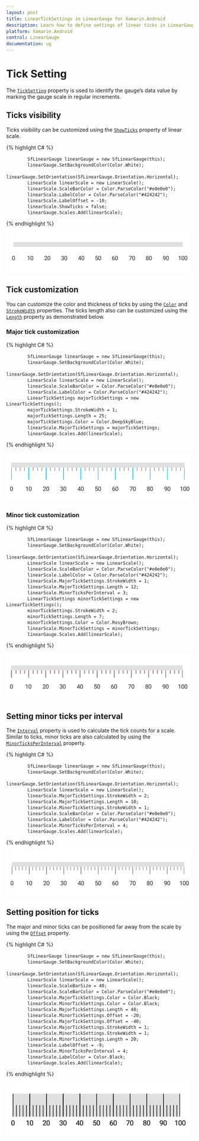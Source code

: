 ```yaml
---
layout: post
title: LinearTickSettings in LinearGauge for Xamarin.Android
description: Learn how to define settings of linear ticks in LinearGauge
platform: Xamarin.Android
control: LinearGauge
documentation: ug
---
```


# Tick Setting 

The [`TickSetting`](https://help.syncfusion.com/cr/xamarin-android/Com.Syncfusion.Gauges.SfCircularGauge.TickSetting.html) property is used to identify the gauge’s data value by marking the gauge scale in regular increments.

## Ticks visibility

Ticks visibility can be customized using the [`ShowTicks`](https://help.syncfusion.com/cr/xamarin-android/Com.Syncfusion.Gauges.SfLinearGauge.LinearScale.html#Com_Syncfusion_Gauges_SfLinearGauge_LinearScale_ShowTicks) property of linear scale.

{% highlight C# %}

		    SfLinearGauge linearGauge = new SfLinearGauge(this);
            linearGauge.SetBackgroundColor(Color.White);
            linearGauge.SetOrientation(SfLinearGauge.Orientation.Horizontal);
            LinearScale linearScale = new LinearScale();
            linearScale.ScaleBarColor = Color.ParseColor("#e0e0e0");
            linearScale.LabelColor = Color.ParseColor("#424242");
            linearScale.LabelOffset = -10;
            linearScale.ShowTicks = false;
            linearGauge.Scales.Add(linearScale);
			
{% endhighlight %}

![](tick-setting_images/tick-setting1.png)

## Tick customization

You can customize the color and thickness of ticks by using the [`Color`](https://help.syncfusion.com/cr/xamarin-android/Com.Syncfusion.Gauges.SfLinearGauge.LinearTickSettings.html#Com_Syncfusion_Gauges_SfLinearGauge_LinearTickSettings_Color) and [`StrokeWidth`](https://help.syncfusion.com/cr/xamarin-android/Com.Syncfusion.Gauges.SfLinearGauge.LinearTickSettings.html#Com_Syncfusion_Gauges_SfLinearGauge_LinearTickSettings_StrokeWidth) properties. The ticks length also can be customized using the [`Length`](https://help.syncfusion.com/cr/xamarin-android/Com.Syncfusion.Gauges.SfLinearGauge.LinearTickSettings.html#Com_Syncfusion_Gauges_SfLinearGauge_LinearTickSettings_Length) property as demonstrated below.

### Major tick customization

{% highlight C# %}

		    SfLinearGauge linearGauge = new SfLinearGauge(this);
            linearGauge.SetBackgroundColor(Color.White);
            linearGauge.SetOrientation(SfLinearGauge.Orientation.Horizontal);
            LinearScale linearScale = new LinearScale();
            linearScale.ScaleBarColor = Color.ParseColor("#e0e0e0");
            linearScale.LabelColor = Color.ParseColor("#424242");
            LinearTickSettings majorTickSettings = new LinearTickSettings();
            majorTickSettings.StrokeWidth = 1;
            majorTickSettings.Length = 25;
            majorTickSettings.Color = Color.DeepSkyBlue;
            linearScale.MajorTickSettings = majorTickSettings;
            linearGauge.Scales.Add(linearScale);
			
{% endhighlight %}

![](tick-setting_images/tick-setting2.png)

### Minor tick customization

{% highlight C# %}

            SfLinearGauge linearGauge = new SfLinearGauge(this);
            linearGauge.SetBackgroundColor(Color.White);
            linearGauge.SetOrientation(SfLinearGauge.Orientation.Horizontal);
            LinearScale linearScale = new LinearScale();
            linearScale.ScaleBarColor = Color.ParseColor("#e0e0e0");
            linearScale.LabelColor = Color.ParseColor("#424242");
            linearScale.MajorTickSettings.StrokeWidth = 1;
            linearScale.MajorTickSettings.Length = 12;
            linearScale.MinorTicksPerInterval = 3;
            LinearTickSettings minorTickSettings = new LinearTickSettings();
            minorTickSettings.StrokeWidth = 2;
            minorTickSettings.Length = 7;
            minorTickSettings.Color = Color.RosyBrown;
            linearScale.MinorTickSettings = minorTickSettings;
            linearGauge.Scales.Add(linearScale);
			
{% endhighlight %}

![](tick-setting_images/tick-setting3.png)

## Setting minor ticks per interval

The [`Interval`](https://help.syncfusion.com/cr/xamarin-android/Com.Syncfusion.Gauges.SfLinearGauge.LinearScale.html#Com_Syncfusion_Gauges_SfLinearGauge_LinearScale_Interval) property is used to calculate the tick counts for a scale. Similar to ticks, minor ticks are also calculated by using the [`MinorTicksPerInterval`](https://help.syncfusion.com/cr/xamarin-android/Com.Syncfusion.Gauges.SfLinearGauge.LinearScale.html#Com_Syncfusion_Gauges_SfLinearGauge_LinearScale_MinorTicksPerInterval) property.

{% highlight C# %}

            SfLinearGauge linearGauge = new SfLinearGauge(this);
            linearGauge.SetBackgroundColor(Color.White);
            linearGauge.SetOrientation(SfLinearGauge.Orientation.Horizontal);
            LinearScale linearScale = new LinearScale();
            linearScale.MajorTickSettings.StrokeWidth = 2;
            linearScale.MajorTickSettings.Length = 10;
            linearScale.MinorTickSettings.StrokeWidth = 1;
            linearScale.ScaleBarColor = Color.ParseColor("#e0e0e0");
            linearScale.LabelColor = Color.ParseColor("#424242");
            linearScale.MinorTicksPerInterval = 4;
            linearGauge.Scales.Add(linearScale);
			
{% endhighlight %}

![](tick-setting_images/tick-setting4.png)

## Setting position for ticks

The major and minor ticks can be positioned far away from the scale by using the [`Offset`](https://help.syncfusion.com/cr/xamarin-android/Com.Syncfusion.Gauges.SfLinearGauge.LinearTickSettings.html#Com_Syncfusion_Gauges_SfLinearGauge_LinearTickSettings_Offset) property.

{% highlight C# %}

            SfLinearGauge linearGauge = new SfLinearGauge(this);
            linearGauge.SetBackgroundColor(Color.White);
            linearGauge.SetOrientation(SfLinearGauge.Orientation.Horizontal);
            LinearScale linearScale = new LinearScale();
            linearScale.ScaleBarSize = 40;
            linearScale.ScaleBarColor = Color.ParseColor("#e0e0e0");
            linearScale.MajorTickSettings.Color = Color.Black;
            linearScale.MinorTickSettings.Color = Color.Black;
            linearScale.MajorTickSettings.Length = 40;
            linearScale.MinorTickSettings.Offset = -20;
            linearScale.MajorTickSettings.Offset = -40;
            linearScale.MajorTickSettings.StrokeWidth = 1;
            linearScale.MinorTickSettings.StrokeWidth = 1;
            linearScale.MinorTickSettings.Length = 20;
            linearScale.LabelOffset = -9;
            linearScale.MinorTicksPerInterval = 4;
            linearScale.LabelColor = Color.Black;
            linearGauge.Scales.Add(linearScale);
			
{% endhighlight %}

![](tick-setting_images/tick-setting5.png)
